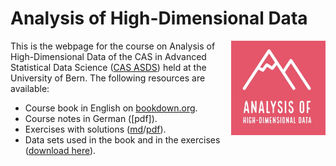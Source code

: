 
# Analysis of High-Dimensional Data

<img align="right" src="logo2.jpg" width="30%" height="30%"> 

This is the webpage for the course
on Analysis of High-Dimensional Data of the CAS in Advanced Statistical Data Science ([CAS ASDS](https://www.unibe.ch/weiterbildungsangebote/cas_advanced_statistical_data_science/index_ger.html)) held at the University of Bern. The following resources are available:

- Course book in English on [bookdown.org](https://bookdown.org/staedler_n/highdimstats/). 
- Course notes in German ([pdf]).
- Exercises with solutions ([md](https://github.com/staedlern/highdim_stats/blob/main/_exercises_and_solutions.md)/[pdf](https://github.com/staedlern/highdim_stats/blob/main/_exercises_and_solutions.pdf)).
- Data sets used in the book and in the exercises ([download here](https://github.com/staedlern/highdim_stats/tree/main/data)).



